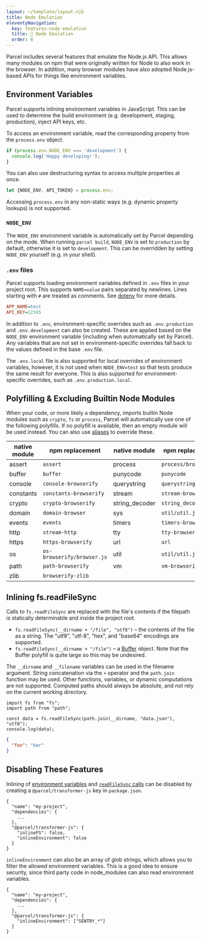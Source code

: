 ```yaml
---
layout: ~/template/layout.njk
title: Node Emulation
eleventyNavigation:
  key: features-node-emulation
  title: 🐢 Node Emulation
  order: 8
---
```


Parcel includes several features that emulate the Node.js API. This allows many modules on npm that were originally written for Node to also work in the browser. In addition, many browser modules have also adopted Node.js-based APIs for things like environment variables.

## Environment Variables

Parcel supports inlining environment variables in JavaScript. This can be used to determine the build environment (e.g. development, staging, production), inject API keys, etc.

To access an environment variable, read the corresponding property from the `process.env` object.

```js
if (process.env.NODE_ENV === 'development') {
  console.log('Happy developing!');
}
```

You can also use destructuring syntax to access multiple properties at once.

```js
let {NODE_ENV, API_TOKEN} = process.env;
```

Accessing `process.env` in any non-static ways (e.g. dynamic property lookups) is not supported.

### `NODE_ENV`

The `NODE_ENV` environment variable is automatically set by Parcel depending on the mode. When running `parcel build`, `NODE_ENV` is set to `production` by default, otherwise it is set to `development`. This can be overridden by setting `NODE_ENV` yourself (e.g. in your shell).

### `.env` files

Parcel supports loading environment variables defined in `.env` files in your project root. This supports `NAME=value` pairs separated by newlines. Lines starting with `#` are treated as comments. See [dotenv](https://github.com/motdotla/dotenv) for more details.

<sample>
<sample-file name=".env">

```ini
APP_NAME=test
API_KEY=12345
```

</sample-file>
</sample>

In addition to `.env`, environment-specific overrides such as `.env.production` and `.env.development` can also be created. These are applied based on the `NODE_ENV` environment variable (including when automatically set by Parcel). Any variables that are not set in environment-specific overrides fall back to the values defined in the base `.env` file.

The `.env.local` file is also supported for local overrides of environment variables, however, it is not used when `NODE_ENV=test` so that tests produce the same result for everyone. This is also supported for environment-specific overrides, such as `.env.production.local`.

## Polyfilling & Excluding Builtin Node Modules

When your code, or more likely a dependency, imports builtin Node modules such as `crypto`, `fs` or `process`, Parcel will automatically use one of the following polyfills. If no polyfill is available, then an empty module will be used instead. You can also use [aliases](/features/dependency-resolution/#aliases) to override these.

| native module | npm replacement            | native module  | npm replacement      |
| ------------- | -------------------------- | -------------- | -------------------- |
| assert        | `assert`                   | process        | `process/browser.js` |
| buffer        | `buffer`                   | punycode       | `punycode`           |
| console       | `console-browserify`       | querystring    | `querystring-es3`    |
| constants     | `constants-browserify`     | stream         | `stream-browserify`    |
| crypto        | `crypto-browserify`        | string_decoder | `string_decoder`     |
| domain        | `domain-browser`           | sys            | `util/util.js`       |
| events        | `events`                   | timers         | `timers-browserify`  |
| http          | `stream-http`              | tty            | `tty-browserify`     |
| https         | `https-browserify`         | url            | `url`                |
| os            | `os-browserify/browser.js` | util           | `util/util.js`       |
| path          | `path-browserify`          | vm             | `vm-browserify`      |
| zlib          | `browserify-zlib`          |

## Inlining fs.readFileSync

Calls to `fs.readFileSync` are replaced with the file's contents if the filepath is statically determinable and inside the project root.

- `fs.readFileSync(__dirname + "/file", "utf8")` – the contents of the file as a string. The "utf8", "utf-8", "hex", and "base64" encodings are supported.
- `fs.readFileSync(__dirname + "/file")` – a [Buffer](https://nodejs.org/dist/latest-v16.x/docs/api/buffer.html) object. Note that the Buffer polyfill is quite large so this may be undesired.

The `__dirname` and `__filename` variables can be used in the filename argument. String concatenation via the `+` operator and the `path.join` function may be used. Other functions, variables, or dynamic computations are not supported. Computed paths should always be absolute, and not rely on the current working directory.

<sample>
<sample-file name="index.js">

```js/3
import fs from "fs";
import path from "path";

const data = fs.readFileSync(path.join(__dirname, "data.json"), "utf8");
console.log(data);
```

</sample-file>
<sample-file name="data.json">

```json
{
  "foo": "bar"
}
```

</sample-file>
</sample>

## Disabling These Features

Inlining of [environment variables](#environment-variables) and [`readFileSync` calls](#inlining-fs.readfilesync) can be disabled by creating a `@parcel/transformer-js` key in `package.json`.

<sample>
<sample-file name="package.json">

```json5
{
  "name": "my-project",
  "dependencies": {
    ...
  },
  "@parcel/transformer-js": {
    "inlineFS": false,
    "inlineEnvironment": false
  }
}
```

</sample-file>
</sample>

`inlineEnvironment` can also be an array of glob strings, which allows you to filter the allowed environment variables. This is a good idea to ensure security, since third party code in node_modules can also read environment variables.

```json5
{
  "name": "my-project",
  "dependencies": {
    ...
  },
  "@parcel/transformer-js": {
    "inlineEnvironment": ["SENTRY_*"]
  }
}
```
